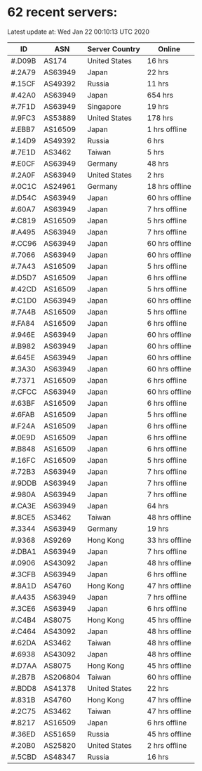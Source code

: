 # 62 recent servers:

Latest update at: Wed Jan 22 00:10:13 UTC 2020

| ID | ASN | Server Country | Online |
| -- | --- | -------------- | ------ |
| #.D09B | AS174 | United States | 16 hrs |
| #.2A79 | AS63949 | Japan | 22 hrs |
| #.15CF | AS49392 | Russia | 11 hrs |
| #.42A0 | AS63949 | Japan | 654 hrs |
| #.7F1D | AS63949 | Singapore | 19 hrs |
| #.9FC3 | AS53889 | United States | 178 hrs |
| #.EBB7 | AS16509 | Japan | 1 hrs offline |
| #.14D9 | AS49392 | Russia | 6 hrs |
| #.7E1D | AS3462 | Taiwan | 5 hrs |
| #.E0CF | AS63949 | Germany | 48 hrs |
| #.2A0F | AS63949 | United States | 2 hrs |
| #.0C1C | AS24961 | Germany | 18 hrs offline |
| #.D54C | AS63949 | Japan | 60 hrs offline |
| #.60A7 | AS63949 | Japan | 7 hrs offline |
| #.C819 | AS16509 | Japan | 5 hrs offline |
| #.A495 | AS63949 | Japan | 7 hrs offline |
| #.CC96 | AS63949 | Japan | 60 hrs offline |
| #.7066 | AS63949 | Japan | 60 hrs offline |
| #.7A43 | AS16509 | Japan | 5 hrs offline |
| #.D5D7 | AS16509 | Japan | 6 hrs offline |
| #.42CD | AS16509 | Japan | 5 hrs offline |
| #.C1D0 | AS63949 | Japan | 60 hrs offline |
| #.7A4B | AS16509 | Japan | 5 hrs offline |
| #.FA84 | AS16509 | Japan | 6 hrs offline |
| #.946E | AS63949 | Japan | 60 hrs offline |
| #.B982 | AS63949 | Japan | 60 hrs offline |
| #.645E | AS63949 | Japan | 60 hrs offline |
| #.3A30 | AS63949 | Japan | 60 hrs offline |
| #.7371 | AS16509 | Japan | 6 hrs offline |
| #.CFCC | AS63949 | Japan | 60 hrs offline |
| #.63BF | AS16509 | Japan | 6 hrs offline |
| #.6FAB | AS16509 | Japan | 5 hrs offline |
| #.F24A | AS16509 | Japan | 6 hrs offline |
| #.0E9D | AS16509 | Japan | 6 hrs offline |
| #.B848 | AS16509 | Japan | 6 hrs offline |
| #.16FC | AS16509 | Japan | 5 hrs offline |
| #.72B3 | AS63949 | Japan | 7 hrs offline |
| #.9DDB | AS63949 | Japan | 7 hrs offline |
| #.980A | AS63949 | Japan | 7 hrs offline |
| #.CA3E | AS63949 | Japan | 64 hrs |
| #.8CE5 | AS3462 | Taiwan | 48 hrs offline |
| #.3344 | AS63949 | Germany | 19 hrs |
| #.9368 | AS9269 | Hong Kong | 33 hrs offline |
| #.DBA1 | AS63949 | Japan | 7 hrs offline |
| #.0906 | AS43092 | Japan | 48 hrs offline |
| #.3CFB | AS63949 | Japan | 6 hrs offline |
| #.8A1D | AS4760 | Hong Kong | 47 hrs offline |
| #.A435 | AS63949 | Japan | 7 hrs offline |
| #.3CE6 | AS63949 | Japan | 6 hrs offline |
| #.C4B4 | AS8075 | Hong Kong | 45 hrs offline |
| #.C464 | AS43092 | Japan | 48 hrs offline |
| #.62DA | AS3462 | Taiwan | 48 hrs offline |
| #.6938 | AS43092 | Japan | 48 hrs offline |
| #.D7AA | AS8075 | Hong Kong | 45 hrs offline |
| #.2B7B | AS206804 | Taiwan | 60 hrs offline |
| #.BDD8 | AS41378 | United States | 22 hrs |
| #.831B | AS4760 | Hong Kong | 47 hrs offline |
| #.2C75 | AS3462 | Taiwan | 47 hrs offline |
| #.8217 | AS16509 | Japan | 6 hrs offline |
| #.36ED | AS51659 | Russia | 45 hrs offline |
| #.20B0 | AS25820 | United States | 2 hrs offline |
| #.5CBD | AS48347 | Russia | 16 hrs |

